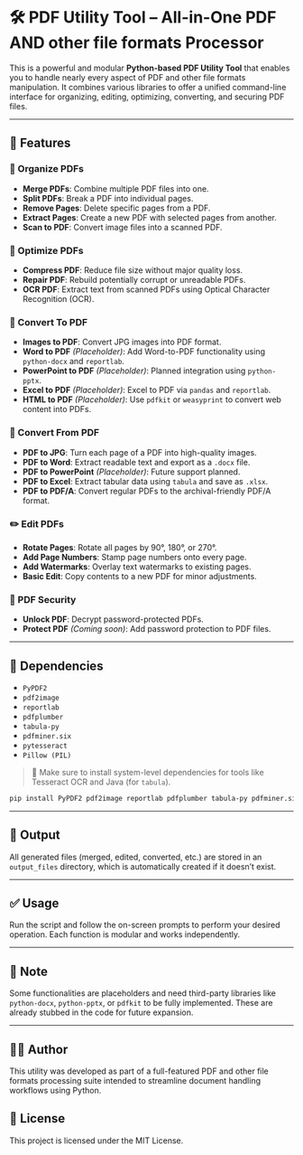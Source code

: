 # 🛠️ PDF Utility Tool – All-in-One PDF AND other file formats Processor

This is a powerful and modular **Python-based PDF Utility Tool** that enables you to handle nearly every aspect of PDF and other file formats manipulation. It combines various libraries to offer a unified command-line interface for organizing, editing, optimizing, converting, and securing PDF files.

---

## 🚀 Features

### 📁 Organize PDFs

* **Merge PDFs**: Combine multiple PDF files into one.
* **Split PDFs**: Break a PDF into individual pages.
* **Remove Pages**: Delete specific pages from a PDF.
* **Extract Pages**: Create a new PDF with selected pages from another.
* **Scan to PDF**: Convert image files into a scanned PDF.

### 🧹 Optimize PDFs

* **Compress PDF**: Reduce file size without major quality loss.
* **Repair PDF**: Rebuild potentially corrupt or unreadable PDFs.
* **OCR PDF**: Extract text from scanned PDFs using Optical Character Recognition (OCR).

### 🔁 Convert To PDF

* **Images to PDF**: Convert JPG images into PDF format.
* **Word to PDF** *(Placeholder)*: Add Word-to-PDF functionality using `python-docx` and `reportlab`.
* **PowerPoint to PDF** *(Placeholder)*: Planned integration using `python-pptx`.
* **Excel to PDF** *(Placeholder)*: Excel to PDF via `pandas` and `reportlab`.
* **HTML to PDF** *(Placeholder)*: Use `pdfkit` or `weasyprint` to convert web content into PDFs.

### 🔄 Convert From PDF

* **PDF to JPG**: Turn each page of a PDF into high-quality images.
* **PDF to Word**: Extract readable text and export as a `.docx` file.
* **PDF to PowerPoint** *(Placeholder)*: Future support planned.
* **PDF to Excel**: Extract tabular data using `tabula` and save as `.xlsx`.
* **PDF to PDF/A**: Convert regular PDFs to the archival-friendly PDF/A format.

### ✏️ Edit PDFs

* **Rotate Pages**: Rotate all pages by 90°, 180°, or 270°.
* **Add Page Numbers**: Stamp page numbers onto every page.
* **Add Watermarks**: Overlay text watermarks to existing pages.
* **Basic Edit**: Copy contents to a new PDF for minor adjustments.

### 🔐 PDF Security

* **Unlock PDF**: Decrypt password-protected PDFs.
* **Protect PDF** *(Coming soon)*: Add password protection to PDF files.

---

## 🧰 Dependencies

* `PyPDF2`
* `pdf2image`
* `reportlab`
* `pdfplumber`
* `tabula-py`
* `pdfminer.six`
* `pytesseract`
* `Pillow (PIL)`

> 📌 Make sure to install system-level dependencies for tools like Tesseract OCR and Java (for `tabula`).

```bash
pip install PyPDF2 pdf2image reportlab pdfplumber tabula-py pdfminer.six pytesseract Pillow
```

---

## 📂 Output

All generated files (merged, edited, converted, etc.) are stored in an `output_files` directory, which is automatically created if it doesn’t exist.

---

## ✅ Usage

Run the script and follow the on-screen prompts to perform your desired operation. Each function is modular and works independently.

---

## 📌 Note

Some functionalities are placeholders and need third-party libraries like `python-docx`, `python-pptx`, or `pdfkit` to be fully implemented. These are already stubbed in the code for future expansion.

---

## 👨‍💻 Author

This utility was developed as part of a full-featured PDF and other file formats processing suite intended to streamline document handling workflows using Python.

## 📄 License
This project is licensed under the MIT License.
